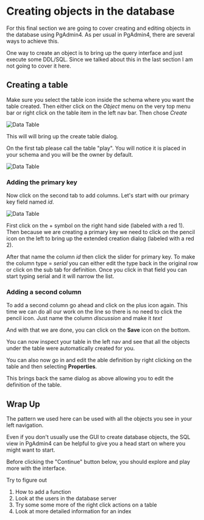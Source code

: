 # Creating objects in the database 
For this final section we are going to cover creating and editing objects in the database using PgAdmin4.
As per usual in PgAdmin4, there are several ways to achieve this. 

One way to create an object is to bring up the query interface and just execute some DDL/SQL. Since we talked about this 
in the last section I am not going to cover it here.

## Creating a table

Make sure you select the table icon inside the schema where you want the table created. Then either click on the _Object_ menu 
on the very top menu bar or right click on the table item in the left nav bar. Then chose _Create_

![Data Table](basicpgadmin/assets/04-top-create.png) 

This will will bring up the create table dialog.

On the first tab please call the table "play". You will notice it is placed in your schema and you will be the owner by 
default. 

![Data Table](basicpgadmin/assets/04-dialog-1.png)

### Adding the primary key

Now click on the second tab to add columns. Let's start with our primary key field named _id_.

![Data Table](basicpgadmin/assets/04-column-1.png)
 
First click on the + symbol on the right hand side (labeled with a red 1).  Then because we are creating a primary key
we need to click on the pencil icon on the left to bring up the extended creation dialog (labeled with a red 2).

After that name the column _id_ then click the slider for primary key.  To make the column type = _serial_ you can either 
edit the type back in the original row or click on the sub tab for definition. Once you click in that field you can start 
typing serial and it will narrow the list.

### Adding a second column

To add a second column go ahead and click on the plus icon again. This time we can do all our work on the line so there is no 
need to click the pencil icon. Just name the column _discussion_ and make it _text_  

And with that we are done, you can click on the **Save** icon on the bottom.

You can now inspect your table in the left nav and see that all the objects under the table were automatically created for you. 

You can also now go in and edit the able definition by right clicking on the table and then selecting **Properties**.

This brings back  the same dialog as above allowing you to edit the definition of the table.

## Wrap Up

The pattern we used here can be used with all the objects you see in your left navigation. 

Even if you don't usually use the GUI to create database objects, the SQL view in PgAdmin4 can be helpful to give you a head start on where you might 
want to start.

Before clicking the "Continue" button below, you should explore and play more with the interface.

Try to figure out
1. How to add a function
1. Look at the users in the database server
1. Try some some more of the right click actions on a table
1. Look at more detailed information for an index